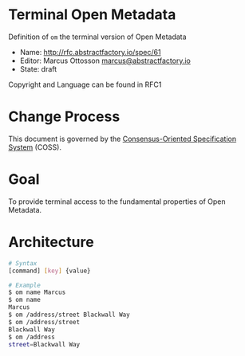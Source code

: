 # Terminal Open Metadata

Definition of `om` the terminal version of Open Metadata

* Name: http://rfc.abstractfactory.io/spec/61
* Editor: Marcus Ottosson <marcus@abstractfactory.io>
* State: draft

Copyright and Language can be found in RFC1

# Change Process

This document is governed by the [Consensus-Oriented Specification System](http://www.digistan.org/spec:1/COSS) (COSS).

# Goal

To provide terminal access to the fundamental properties of Open Metadata.

# Architecture

```bash
# Syntax
[command] [key] {value}
```

```bash
# Example
$ om name Marcus
$ om name
Marcus
$ om /address/street Blackwall Way
$ om /address/street
Blackwall Way
$ om /address
street=Blackwall Way
```